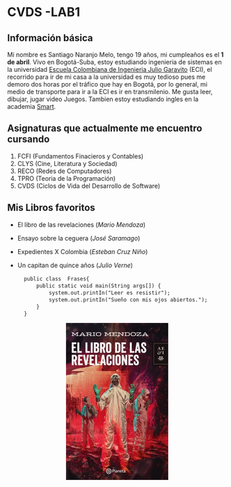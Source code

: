 # CVDS -LAB1

## Información básica 


Mi nombre es Santiago Naranjo Melo, tengo 19  años, mi cumpleaños es el **1 de abril**. Vivo en Bogotá-Suba,  estoy estudiando ingenieria de sistemas en la universidad [Escuela Colombiana de Ingenieria Julio Garavito](https://www.escuelaing.edu.co/es/) (ECI), el recorrido para ir de mi casa a la universidad es muy tedioso pues me demoro dos horas por el tráfico que hay en Bogotá, por lo general, mi medio de transporte para ir a la ECI es ir en transmilenio. Me gusta leer, dibujar, jugar video Juegos. Tambien estoy estudiando ingles en la academia [Smart](https://smart.edu.co/?utm_source=Google&utm_medium=Search&gclid=CjwKCAiA_vKeBhAdEiwAFb_nrVvXnvAsk90gRaqA6-eHGuJ_Ho_WtPLg5EtIQUQl4D5f1T4gyZ77ABoCBIEQAvD_BwE).

## Asignaturas que  actualmente me encuentro cursando
1. FCFI (Fundamentos Finacieros y Contables)
2. CLYS (Cine, Literatura y Sociedad)
3. RECO (Redes de Computadores)
4. TPRO (Teoria de la Programación)
5. CVDS (Ciclos de Vida del Desarrollo de Software)

## Mis Libros favoritos
- El libro de las revelaciones (*Mario Mendoza*)
- Ensayo sobre la ceguera (*José Saramago*)
- Expedientes X Colombia (*Esteban Cruz Niño*)
- Un capitan de quince años (*Julio Verne*)

		public class  Frases{ 
 	  		public static void main(String args[]) {
 				system.out.printIn("Leer es resistir");
 				system.out.printIn("Sueño con mis ojos abiertos.");
   		 	}
		}

<p align="center">
  <img width="235" height="360" src="Libro.png">
</p>
